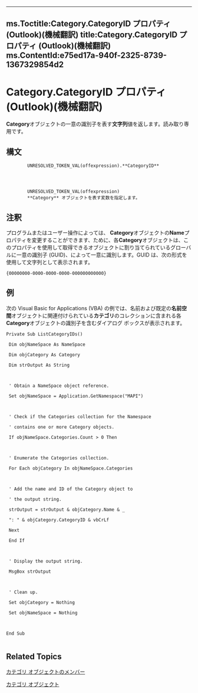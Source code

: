 

---
ms.Toctitle:Category.CategoryID プロパティ (Outlook)(機械翻訳)
title:Category.CategoryID プロパティ (Outlook)(機械翻訳)
ms.ContentId:e75ed17a-940f-2325-8739-1367329854d2
---
# Category.CategoryID プロパティ (Outlook)(機械翻訳)




**Category**オブジェクトの一意の識別子を表す**文字列**値を返します。読み取り専用です。

## 構文

            UNRESOLVED_TOKEN_VAL(offexpression).**CategoryID**




            UNRESOLVED_TOKEN_VAL(offexpression)
            **Category** オブジェクトを表す変数を指定します。



## 注釈
プログラムまたはユーザー操作によっては、 **Category**オブジェクトの**Name**プロパティを変更することができます、ために、各**Category**オブジェクトは、このプロパティを使用して取得できるオブジェクトに割り当てられているグローバルに一意の識別子 (GUID)、によって一意に識別します。GUID は、次の形式を使用して文字列として表示されます。

```sourcecode
{00000000-0000-0000-0000-000000000000}
```




## 例
次の Visual Basic for Applications (VBA) の例では、名前および既定の**名前空間**オブジェクトに関連付けられている**カテゴリ**のコレクションに含まれる各**Category**オブジェクトの識別子を含むダイアログ ボックスが表示されます。

```sourcecode
Private Sub ListCategoryIDs() 
 
 Dim objNameSpace As NameSpace 
 
 Dim objCategory As Category 
 
 Dim strOutput As String 
 
 
 
 ' Obtain a NameSpace object reference. 
 
 Set objNameSpace = Application.GetNamespace("MAPI") 
 
 
 
 ' Check if the Categories collection for the Namespace 
 
 ' contains one or more Category objects. 
 
 If objNameSpace.Categories.Count > 0 Then 
 
 
 
 ' Enumerate the Categories collection. 
 
 For Each objCategory In objNameSpace.Categories 
 
 
 
 ' Add the name and ID of the Category object to 
 
 ' the output string. 
 
 strOutput = strOutput & objCategory.Name & _ 
 
 ": " & objCategory.CategoryID & vbCrLf 
 
 Next 
 
 End If 
 
 
 
 ' Display the output string. 
 
 MsgBox strOutput 
 
 
 
 ' Clean up. 
 
 Set objCategory = Nothing 
 
 Set objNameSpace = Nothing 
 
 
 
End Sub 
 

```




## Related Topics

[カテゴリ オブジェクトのメンバー](c33f2d50-2402-e8fe-ceef-335a708c95e6.md)

[カテゴリ オブジェクト](143ef095-54b0-cbe2-e356-632029061ac2.md)




